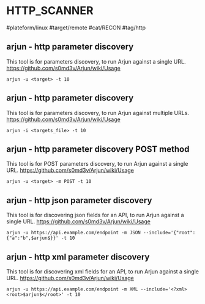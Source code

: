 # HTTP_SCANNER
#plateform/linux #target/remote #cat/RECON #tag/http

## arjun - http parameter discovery
This tool is for parameters discovery, to run Arjun against a single URL.
https://github.com/s0md3v/Arjun/wiki/Usage

```
arjun -u <target> -t 10
```

## arjun - http parameter discovery
This tool is for parameters discovery, to run Arjun against multiple URLs.
https://github.com/s0md3v/Arjun/wiki/Usage

```
arjun -i <targets_file> -t 10
```

## arjun - http parameter discovery POST method
This tool is for POST parameters discovery, to run Arjun against a single URL.
https://github.com/s0md3v/Arjun/wiki/Usage

```
arjun -u <target> -m POST -t 10
```

## arjun - http json parameter discovery
This tool is for discovering json fields for an API, to run Arjun against a single URL.
https://github.com/s0md3v/Arjun/wiki/Usage
```
arjun -u https://api.example.com/endpoint -m JSON --include='{"root":{"a":"b",$arjun$}}' -t 10
```

## arjun - http xml parameter discovery
This tool is for discovering xml fields for an API, to run Arjun against a single URL.
https://github.com/s0md3v/Arjun/wiki/Usage
```
arjun -u https://api.example.com/endpoint -m XML --include='<?xml><root>$arjun$</root>' -t 10
```